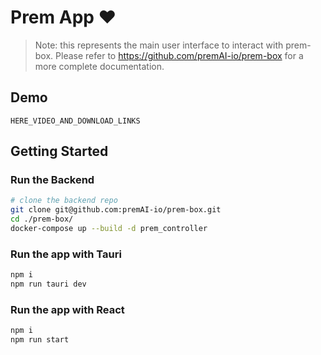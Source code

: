 # Prem App ❤️

> Note: this represents the main user interface to interact with prem-box. Please refer to https://github.com/premAI-io/prem-box for a more complete documentation.

## Demo

`HERE_VIDEO_AND_DOWNLOAD_LINKS`

## Getting Started

### Run the Backend

```bash
# clone the backend repo
git clone git@github.com:premAI-io/prem-box.git
cd ./prem-box/
docker-compose up --build -d prem_controller
```
### Run the app with Tauri

```bash
npm i
npm run tauri dev
```

### Run the app with React

```bash
npm i
npm run start
```
